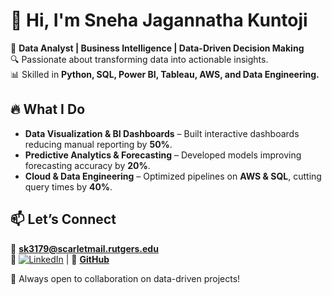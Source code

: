 # 👋 Hi, I'm **Sneha Jagannatha Kuntoji**

🚀 **Data Analyst | Business Intelligence | Data-Driven Decision Making**  
🔍 Passionate about transforming data into actionable insights.  
📊 Skilled in **Python, SQL, Power BI, Tableau, AWS, and Data Engineering.**

## 🔥 What I Do
- **Data Visualization & BI Dashboards** – Built interactive dashboards reducing manual reporting by **50%**.
- **Predictive Analytics & Forecasting** – Developed models improving forecasting accuracy by **20%**.
- **Cloud & Data Engineering** – Optimized pipelines on **AWS & SQL**, cutting query times by **40%**.

## 📫 Let’s Connect
📧 **sk3179@scarletmail.rutgers.edu**  
🔗 [![LinkedIn](https://img.shields.io/badge/LinkedIn-0077B5?style=for-the-badge&logo=linkedin&logoColor=white)](https://linkedin.com/in/snehakj07)  | 🐙 [**GitHub**](#)  

🚀 Always open to collaboration on data-driven projects!
